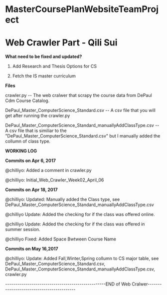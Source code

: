 # MasterCoursePlanWebsiteTeamProject

# Web Crawler Part - Qili Sui

**What need to be fixed and updated?**

1. Add Research and Thesis Options for CS

2. Fetch the IS master curriculum

**Files**

crawler.py -- The web cralwer that scrapy the course data from DePaul Cdm Course Catalog.

DePaul_Master_ComputerScience_Standard.csv -- A csv file that you will get after running the crawler.py

DePaul_Master_ComputerScience_Standard_manuallyAddClassType.csv -- A csv file that is similiar to the "DePaul_Master_ComputerScience_Standard.csv" but I manually added the collumn of class type.

**WORKING LOG**

**Commits on Apr 6, 2017**

 @chilliyo:
Added a comment in crawler.py

 @chilliyo:
Initial_Web_Crawler_Week02_April_06

**Commits on Apr 18, 2017**

@chilliyo:
Updated: Manually added the Class type, see DePaul_Master_ComputerScience_Standard_manuallyAddClassType.csv

 @chilliyo
Update: Added the checking for if the class was offered online. 

 @chilliyo
Update: Added the checking for if the class was offered in summer session.

 @chilliyo
Fixed: Added Space Bwtween Course Name

**Commits on May 16,2017**

@chilliyo:
Update: Added Fall,Winter,Spring collumn to CS major table, see DePaul_Master_ComputerScience_Standard.csv, DePaul_Master_ComputerScience_Standard_manuallyAddClassType.csv,
    crawler.py


--------------------------------------------------END of Web Cralwer------------------------------------------

